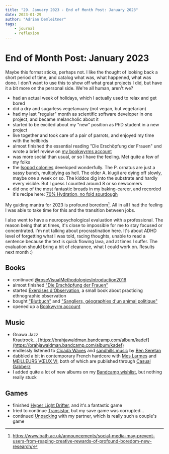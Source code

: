 ```yaml
---
title: "29. January 2023 - End of Month Post: January 2023"
date: 2023-01-29
author: "Adrian Demleitner"
tags:
	- journal
	- reflexion
---
```

# End of Month Post: January 2023
Maybe this format sticks, perhaps not. I like the thought of looking back a short period of time, and catalog what was, what happened, what was done. I don't want to use this to show off what great projects I did, but have it a bit more on the personal side. We're all human, aren't we?

- had an actual week of holidays, which I actually used to relax and get bored
- did a dry and sugarless vegetanuary (not vegan, but vegetarian)
- had my last "regular" month as scientific software developer in one project, and became melancholic about it
- started to be excited about my "new" position as PhD student in a new project
- live together and took care of a pair of parrots, and enjoyed my time with the hellbirds
- almost finished the essential reading "Die Erschöpfung der Frauen" und wrote a brief review on [my bookwyrms account](https://wyrms.de/user/thgie/review/33010/s/unverzichtbare-lekture-zu-feministischen-diskursen-und-dem-status-quo-der-frauen#anchor-33010)
- was more social than usual, or so I have the feeling. Met quite a few of my folks
- the [Isopod colonies](notes/Isopod%20colonies.md) developed wonderfully. The P. ornatus are just a sassy bunch, multiplying as hell. The older A. klugii are dying off slowly, maybe one a week or so. The kiddos dig into the substrate and hardly every visible. But I guess I counted around 8 or so newcomers
- did one of the most fantastic breads in my baking-career, and recorded it's recipe here: [70% Hydration, no fold sourdough](notes/Baking.md#hydration-no-fold-sourdough)

My guiding mantra for 2023 is profound boredom[^1]. All in all I had the feeling I was able to take time for this and the transition between jobs.

I also went to have a neuropsychological evaluation with a professional. The reason being that at times, it's close to impossible for me to stay focused or concentrated. I'm not talking about procrastination here. It's about ADHD level of forgetting what I was told, racing thoughts, unable to read a sentence because the text is quick flowing lava, and at times I suffer. The evaluation should bring a bit of clearance, what I could work on. Results next month :)

## Books
- continued [@roseVisualMethodologiesIntroduction2016](reading/@roseVisualMethodologiesIntroduction2016.md)
- almost finished ["Die Erschöpfung der Frauen"](https://www.droemer-knaur.de/buch/franziska-schutzbach-die-erschoepfung-der-frauen-9783426278581)
- started [Exercises d'Observation](http://www.premierparallele.fr/livre/exercices-dobservation), a small book about practicing ethnographic observation
- bought ["Blutbuch"](https://www.dumont-buchverlag.de/lizenzen-foreign-rights/books/details/l-horizon-blutbuch-9783832182083/) and ["Sangliers, géographies d'un animal politique"](https://www.actes-sud.fr/catalogue/nature-et-environnement/sangliers-geographies-dun-animal-politique)
- opened up a [Bookwyrm account](https://wyrms.de/user/thgie)

## Music
- Gnawa Jazz Krautrock… [https://brahjawaldman.bandcamp.com/album/kadef](https://brahjawaldman.bandcamp.com/album/kadef)
- endlessly listened to [Cicada Waves](https://benseretan.bandcamp.com/album/cicada-waves) and [sandhills music](https://benseretan.bandcamp.com/album/sandhills-music) by [Ben Seretan](https://benseretan.bandcamp.com/)
- dabbled a bit in contemporary French hardcore with [Mes Larmes](https://casualgabberzrecords.bandcamp.com/album/mes-larmes) and [MEILLEURS V​Œ​UX VI](https://casualgabberzrecords.bandcamp.com/album/meilleurs-v-ux-vi), both of which are published through [Casual Gabberz](https://casualgabberzrecords.bandcamp.com/)
- I added quite a lot of new albums on my [Bandcamp wishlist](https://bandcamp.com/bread_butter_peanuts/wishlist), but nothing really stuck

## Games
- finished [Hyper Light Drifter](db/games/Hyper%20Light%20Drifter.md), and it's a fantastic game
- tried to continue [Transistor](db/games/Transistor.md), but my save game was corrupted…
- continued [Unpacking](db/games/Unpacking.md) with my partner, which is really such a couple's game

[^1]: https://www.bath.ac.uk/announcements/social-media-may-prevent-users-from-reaping-creative-rewards-of-profound-boredom-new-research/